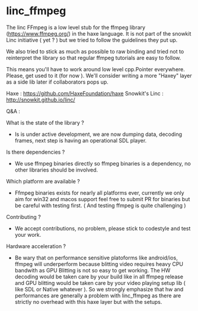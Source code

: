 # linc_ffmpeg

The linc FFmpeg is a low level stub for the ffmpeg library (https://www.ffmpeg.org/) in the haxe language. It is not part of the snowkit Linc initiative ( yet ? ) but we tried to follow the guidelines they put up.

We also tried to stick as much as possible to raw binding and tried not to reinterpret the library so that regular ffmpeg tutorials are easy to follow.

This means you'll have to work around low level cpp.Pointer everywhere. Please, get used to it (for now ). We'll consider writing a more "Haxey" layer as a side lib later if collaborators pops up.

Haxe : https://github.com/HaxeFoundation/haxe
Snowkit's Linc : http://snowkit.github.io/linc/

Q&A :

What is the state of the library ?
- Is is under active development, we are now dumping data, decoding frames, next step is having an operational SDL player.

Is there dependencies ?
- We use ffmpeg binaries directly so ffmpeg binaries is a dependency, no other libraries should be involved.

Which platform are available ?
- Ffmpeg binaries exists for nearly all platforms ever, currently we only aim for win32 and macos support feel free to submit PR for binaries but be careful with testing first. ( And testing ffmpeg is quite challenging )

Contributing ?
- We accept contributions, no problem, please stick to codestyle and test your work.

Hardware acceleration ? 
- Be wary that on performance sensitive platoforms like android/ios, ffmpeg will underperform because blitting video requires heavy CPU bandwith as GPU Blitting is not so easy to get working. The HW decoding would be taken care by your build like in all ffmpeg release and GPU blitting would be taken care by your video playing setup lib ( like SDL or Native whatever ). So we strongly emphasize that hw and performances are generally a problem with linc_ffmpeg as there are strictly no overhead with this haxe layer but with the setups.




